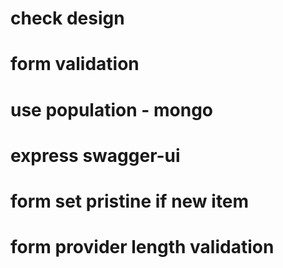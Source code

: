 
# check design
# form validation
# use population - mongo
# express swagger-ui




# form set pristine if new item
# form provider length validation
